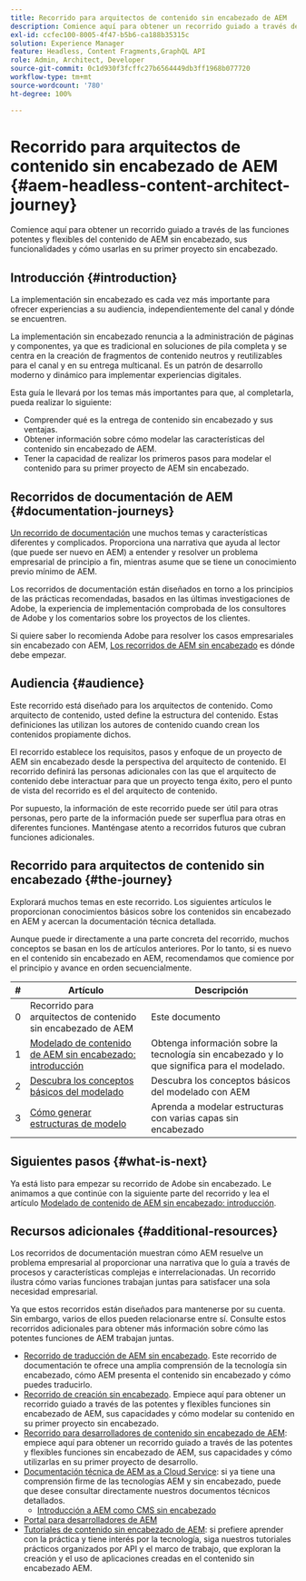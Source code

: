 ```yaml
---
title: Recorrido para arquitectos de contenido sin encabezado de AEM
description: Comience aquí para obtener un recorrido guiado a través de las funciones potentes y flexibles del contenido de AEM sin encabezado, sus funcionalidades y cómo diseñar el contenido en su primer proyecto sin encabezado.
exl-id: ccfec100-8005-4f47-b5b6-ca188b35315c
solution: Experience Manager
feature: Headless, Content Fragments,GraphQL API
role: Admin, Architect, Developer
source-git-commit: 0c1d930f3fcffc27b6564449db3ff1968b077720
workflow-type: tm+mt
source-wordcount: '780'
ht-degree: 100%

---
```


# Recorrido para arquitectos de contenido sin encabezado de AEM {#aem-headless-content-architect-journey}

Comience aquí para obtener un recorrido guiado a través de las funciones potentes y flexibles del contenido de AEM sin encabezado, sus funcionalidades y cómo usarlas en su primer proyecto sin encabezado.

## Introducción {#introduction}

La implementación sin encabezado es cada vez más importante para ofrecer experiencias a su audiencia, independientemente del canal y dónde se encuentren.

La implementación sin encabezado renuncia a la administración de páginas y componentes, ya que es tradicional en soluciones de pila completa y se centra en la creación de fragmentos de contenido neutros y reutilizables para el canal y en su entrega multicanal. Es un patrón de desarrollo moderno y dinámico para implementar experiencias digitales.

Esta guía le llevará por los temas más importantes para que, al completarla, pueda realizar lo siguiente:

* Comprender qué es la entrega de contenido sin encabezado y sus ventajas.
* Obtener información sobre cómo modelar las características del contenido sin encabezado de AEM.
* Tener la capacidad de realizar los primeros pasos para modelar el contenido para su primer proyecto de AEM sin encabezado.

## Recorridos de documentación de AEM {#documentation-journeys}

[Un recorrido de documentación](/help/journey-documentation/documentation-journeys.md) une muchos temas y características diferentes y complicados. Proporciona una narrativa que ayuda al lector (que puede ser nuevo en AEM) a entender y resolver un problema empresarial de principio a fin, mientras asume que se tiene un conocimiento previo mínimo de AEM.

Los recorridos de documentación están diseñados en torno a los principios de las prácticas recomendadas, basados en las últimas investigaciones de Adobe, la experiencia de implementación comprobada de los consultores de Adobe y los comentarios sobre los proyectos de los clientes.

Si quiere saber lo recomienda Adobe para resolver los casos empresariales sin encabezado con AEM, [Los recorridos de AEM sin encabezado](/help/journey-documentation/documentation-journeys.md) es dónde debe empezar.

## Audiencia {#audience}

Este recorrido está diseñado para los arquitectos de contenido. Como arquitecto de contenido, usted define la estructura del contenido. Estas definiciones las utilizan los autores de contenido cuando crean los contenidos propiamente dichos.

El recorrido establece los requisitos, pasos y enfoque de un proyecto de AEM sin encabezado desde la perspectiva del arquitecto de contenido. El recorrido definirá las personas adicionales con las que el arquitecto de contenido debe interactuar para que un proyecto tenga éxito, pero el punto de vista del recorrido es el del arquitecto de contenido.

Por supuesto, la información de este recorrido puede ser útil para otras personas, pero parte de la información puede ser superflua para otras en diferentes funciones. Manténgase atento a recorridos futuros que cubran funciones adicionales.

## Recorrido para arquitectos de contenido sin encabezado {#the-journey}

Explorará muchos temas en este recorrido. Los siguientes artículos le proporcionan conocimientos básicos sobre los contenidos sin encabezado en AEM y acercan la documentación técnica detallada.

Aunque puede ir directamente a una parte concreta del recorrido, muchos conceptos se basan en los de artículos anteriores. Por lo tanto, si es nuevo en el contenido sin encabezado en AEM, recomendamos que comience por el principio y avance en orden secuencialmente.

| # | Artículo | Descripción |
|---|---|---|
| 0 | Recorrido para arquitectos de contenido sin encabezado de AEM | Este documento |
| 1 | [Modelado de contenido de AEM sin encabezado: introducción](introduction.md) | Obtenga información sobre la tecnología sin encabezado y lo que significa para el modelado. |
| 2 | [Descubra los conceptos básicos del modelado](basics.md) | Descubra los conceptos básicos del modelado con AEM |
| 3 | [Cómo generar estructuras de modelo](model-structure.md) | Aprenda a modelar estructuras con varias capas sin encabezado |

## Siguientes pasos {#what-is-next}

Ya está listo para empezar su recorrido de Adobe sin encabezado. Le animamos a que continúe con la siguiente parte del recorrido y lea el artículo [Modelado de contenido de AEM sin encabezado: introducción](introduction.md).

## Recursos adicionales {#additional-resources}

Los recorridos de documentación muestran cómo AEM resuelve un problema empresarial al proporcionar una narrativa que lo guía a través de procesos y características complejas e interrelacionadas. Un recorrido ilustra cómo varias funciones trabajan juntas para satisfacer una sola necesidad empresarial.

Ya que estos recorridos están diseñados para mantenerse por su cuenta. Sin embargo, varios de ellos pueden relacionarse entre sí. Consulte estos recorridos adicionales para obtener más información sobre cómo las potentes funciones de AEM trabajan juntas.

* [Recorrido de traducción de AEM sin encabezado](/help/journey-headless/translation/overview.md). Este recorrido de documentación te ofrece una amplia comprensión de la tecnología sin encabezado, cómo AEM presenta el contenido sin encabezado y cómo puedes traducirlo.
* [Recorrido de creación sin encabezado](/help/journey-headless/author/overview.md). Empiece aquí para obtener un recorrido guiado a través de las potentes y flexibles funciones sin encabezado de AEM, sus capacidades y cómo modelar su contenido en su primer proyecto sin encabezado.
* [Recorrido para desarrolladores de contenido sin encabezado de AEM](/help/journey-headless/developer/overview.md): empiece aquí para obtener un recorrido guiado a través de las potentes y flexibles funciones sin encabezado de AEM, sus capacidades y cómo utilizarlas en su primer proyecto de desarrollo.
* [Documentación técnica de AEM as a Cloud Service](https://experienceleague.adobe.com/docs/experience-manager-cloud-service.html?lang=es): si ya tiene una comprensión firme de las tecnologías AEM y sin encabezado, puede que desee consultar directamente nuestros documentos técnicos detallados.
   * [Introducción a AEM como CMS sin encabezado](/help/headless/introduction.md)
* [Portal para desarrolladores de AEM](https://experienceleague.adobe.com/landing/experience-manager/headless/developer.html?lang=es)
* [Tutoriales de contenido sin encabezado de AEM](https://experienceleague.adobe.com/docs/experience-manager-learn/getting-started-with-aem-headless/overview.html?lang=es): si prefiere aprender con la práctica y tiene interés por la tecnología, siga nuestros tutoriales prácticos organizados por API y el marco de trabajo, que exploran la creación y el uso de aplicaciones creadas en el contenido sin encabezado AEM.
